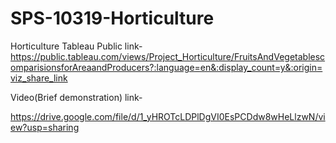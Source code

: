 # SPS-10319-Horticulture
Horticulture
Tableau Public link-
https://public.tableau.com/views/Project_Horticulture/FruitsAndVegetablescomparisionsforAreaandProducers?:language=en&:display_count=y&:origin=viz_share_link

Video(Brief demonstration) link- 

https://drive.google.com/file/d/1_yHROTcLDPlDgVI0EsPCDdw8wHeLlzwN/view?usp=sharing
